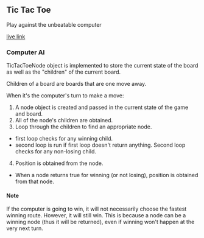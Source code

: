 ## Tic Tac Toe

Play against the unbeatable computer

[live link][live]

[live]: http://lilianchen1.github.io/TicTacToe/index.html

### Computer AI

TicTacToeNode object is implemented to store the current state of the board as well as the "children" of the current board.

Children of a board are boards that are one move away.

When it's the computer's turn to make a move:

1. A node object is created and passed in the current state of the game and board.
2. All of the node's children are obtained.
3. Loop through the children to find an appropriate node.
  - first loop checks for any winning child.
  - second loop is run if first loop doesn't return anything. Second loop checks for any non-losing child.
4. Position is obtained from the node.
  - When a node returns true for winning (or not losing), position is obtained from that node.
  

#### Note

If the computer is going to win, it will not necessarily choose the fastest winning route. However, it will still win. This is because a node can be a winning node (thus it will be returned), even if winning won't happen at the very next turn.
